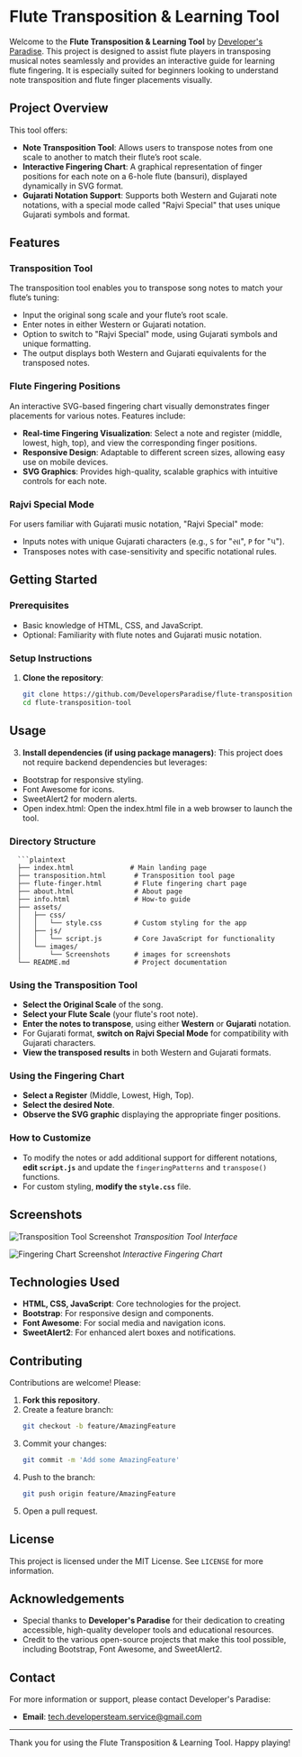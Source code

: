 # Flute Transposition & Learning Tool

Welcome to the **Flute Transposition & Learning Tool** by [Developer's Paradise](https://github.com/DevelopersParadise). This project is designed to assist flute players in transposing musical notes seamlessly and provides an interactive guide for learning flute fingering. It is especially suited for beginners looking to understand note transposition and flute finger placements visually.

## Project Overview

This tool offers:
- **Note Transposition Tool**: Allows users to transpose notes from one scale to another to match their flute’s root scale.
- **Interactive Fingering Chart**: A graphical representation of finger positions for each note on a 6-hole flute (bansuri), displayed dynamically in SVG format.
- **Gujarati Notation Support**: Supports both Western and Gujarati note notations, with a special mode called "Rajvi Special" that uses unique Gujarati symbols and format.

## Features

### Transposition Tool
The transposition tool enables you to transpose song notes to match your flute’s tuning:
- Input the original song scale and your flute’s root scale.
- Enter notes in either Western or Gujarati notation.
- Option to switch to "Rajvi Special" mode, using Gujarati symbols and unique formatting.
- The output displays both Western and Gujarati equivalents for the transposed notes.

### Flute Fingering Positions
An interactive SVG-based fingering chart visually demonstrates finger placements for various notes. Features include:
- **Real-time Fingering Visualization**: Select a note and register (middle, lowest, high, top), and view the corresponding finger positions.
- **Responsive Design**: Adaptable to different screen sizes, allowing easy use on mobile devices.
- **SVG Graphics**: Provides high-quality, scalable graphics with intuitive controls for each note.

### Rajvi Special Mode
For users familiar with Gujarati music notation, "Rajvi Special" mode:
- Inputs notes with unique Gujarati characters (e.g., `S` for "સા", `P` for "પ").
- Transposes notes with case-sensitivity and specific notational rules.

## Getting Started

### Prerequisites
- Basic knowledge of HTML, CSS, and JavaScript.
- Optional: Familiarity with flute notes and Gujarati music notation.

### Setup Instructions
1. **Clone the repository**:
   ```bash
   git clone https://github.com/DevelopersParadise/flute-transposition-tool.git
   cd flute-transposition-tool

## Usage
3. **Install dependencies (if using package managers)**:
This project does not require backend dependencies but leverages:
- Bootstrap for responsive styling.
- Font Awesome for icons.
- SweetAlert2 for modern alerts.
- Open index.html: Open the index.html file in a web browser to launch the tool.

### Directory Structure
      ```plaintext
      ├── index.html              # Main landing page
      ├── transposition.html       # Transposition tool page
      ├── flute-finger.html        # Flute fingering chart page
      ├── about.html               # About page
      ├── info.html                # How-to guide
      ├── assets/
      │   ├── css/
      │   │   └── style.css        # Custom styling for the app
      │   ├── js/
      │   │   └── script.js        # Core JavaScript for functionality
      │   └── images/
      │       └── Screenshots      # images for screenshots
      └── README.md                # Project documentation

### Using the Transposition Tool
- **Select the Original Scale** of the song.
- **Select your Flute Scale** (your flute's root note).
- **Enter the notes to transpose**, using either **Western** or **Gujarati** notation.
- For Gujarati format, **switch on Rajvi Special Mode** for compatibility with Gujarati characters.
- **View the transposed results** in both Western and Gujarati formats.

### Using the Fingering Chart
- **Select a Register** (Middle, Lowest, High, Top).
- **Select the desired Note**.
- **Observe the SVG graphic** displaying the appropriate finger positions.

### How to Customize
- To modify the notes or add additional support for different notations, **edit `script.js`** and update the `fingeringPatterns` and `transpose()` functions.
- For custom styling, **modify the `style.css`** file.

## Screenshots

![Transposition Tool Screenshot](assets/images/Screenshots/transpose.png)
*Transposition Tool Interface*

![Fingering Chart Screenshot](./assets/images/Screenshots/finger_chart.png.png)
*Interactive Fingering Chart*

## Technologies Used
- **HTML, CSS, JavaScript**: Core technologies for the project.
- **Bootstrap**: For responsive design and components.
- **Font Awesome**: For social media and navigation icons.
- **SweetAlert2**: For enhanced alert boxes and notifications.

## Contributing

Contributions are welcome! Please:
1. **Fork this repository**.
2. Create a feature branch:
   ```bash
   git checkout -b feature/AmazingFeature
3. Commit your changes:
   ```bash
   git commit -m 'Add some AmazingFeature'
4. Push to the branch:
   ```bash
   git push origin feature/AmazingFeature
5. Open a pull request.

## License

This project is licensed under the MIT License. See `LICENSE` for more information.

## Acknowledgements

- Special thanks to **Developer's Paradise** for their dedication to creating accessible, high-quality developer tools and educational resources.
- Credit to the various open-source projects that make this tool possible, including Bootstrap, Font Awesome, and SweetAlert2.

## Contact

For more information or support, please contact Developer's Paradise:
- **Email**: tech.developersteam.service@gmail.com


---

Thank you for using the Flute Transposition & Learning Tool. Happy playing!


